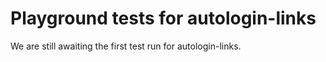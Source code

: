 # Playground tests for autologin-links
We are still awaiting the first test run for autologin-links.
